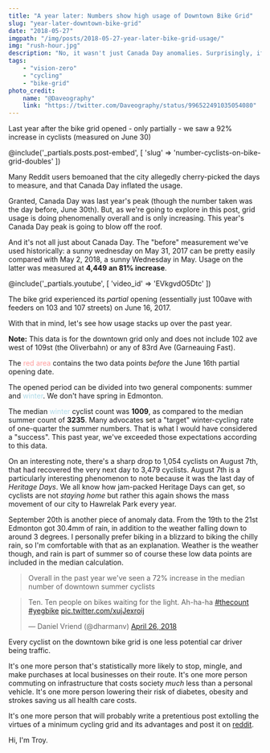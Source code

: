 ```yaml
---
title: "A year later: Numbers show high usage of Downtown Bike Grid"
slug: "year-later-downtown-bike-grid"
date: "2018-05-27"
imgpath: "/img/posts/2018-05-27-year-later-bike-grid-usage/"
img: "rush-hour.jpg"
description: "No, it wasn't just Canada Day anomalies. Surprisingly, if you make something pleasant and safe, more people will do it."
tags: 
    - "vision-zero"
    - "cycling"
    - "bike-grid"
photo_credit:
    name: "@Daveography"
    link: "https://twitter.com/Daveography/status/996522491035054080"
---
```


Last year after the bike grid opened - only partially - we saw a 92% increase in cyclists (measured on June 30)

@include('_partials.posts.post-embed', [ 'slug' => 'number-cyclists-on-bike-grid-doubles' ])

Many Reddit users bemoaned that the city allegedly cherry-picked the days to measure, and that Canada Day inflated the usage.

Granted, Canada Day was last year's peak (though the number taken was the day before, June 30th). But, as we're going to explore
in this post, grid usage is doing phenomenally overall and is only increasing. This year's Canada Day peak is going to blow off
the roof.

And it's not all just about Canada Day. The "before" measurement we've used historically: a sunny wednesday on May 31, 2017
can be pretty easily compared with May 2, 2018, a sunny Wednesday in May. Usage on the latter was measured at **4,449 an 81% increase**.

<div class="text-center">
    @include('_partials.youtube', [ 'video_id' => 'EVkgvdO5Dtc' ])
</div>

The bike grid experienced its _partial_ opening (essentially just 100ave with feeders on 103 and 107 streets) on June 16, 2017.

With that in mind, let's see how usage stacks up over the past year.

<canvas id="bike-grid-usage"></canvas>

<script>
Chart.pluginService.register({
    beforeDraw: function (chart, easing) {
        if (chart.config.options.chartArea && chart.config.options.chartArea.backgroundColor) {
            var helpers = Chart.helpers;
            var ctx = chart.chart.ctx;
            var chartArea = chart.chartArea;

            ctx.save();
            
            var columnCount = chart.data.datasets[0].data.length;
            var width = chartArea.right - chartArea.left;
            var columnWidth = width/columnCount;
            var height = chartArea.bottom - chartArea.top;
            
            ctx.fillStyle="rgb(255, 158, 158)";
            ctx.fillRect(chartArea.left, chartArea.top, 1.5 * columnWidth, height);
            
            ctx.fillStyle = 'lightblue';
            ctx.fillRect(chartArea.left + (16 * columnWidth), chartArea.top, 9 * columnWidth, height);
            
            ctx.restore();
        }
    }
});

new Chart(document.getElementById("bike-grid-usage"), {
    type: 'line',
    data: {
        labels: [
            "May 31", 
            "Jun 14", 
            "Jun 24", 
            "Jun 30", 
            "Jul 1", 
            "Jul 14", 
            "Jul 15",
            "Jul 22",
            "Jul 28",
            "Jul 29",
            "Aug 7",
            "Aug 8",
            "Aug 23",
            "Sep 5",
            "Sep 20",
            "Oct 4",
            "Nov 7",
            "Nov 21",
            "Dec 5",
            "Dec 19",
            "Jan 3",
            "Jan 18",
            "Feb 9",
            "Feb 21",
            "Mar 7",
            "Mar 20",
            "Apr 4",
            "Apr 18",
            "May 2"
            ],
        datasets: [{
            label: 'Cyclists on Downtown Grid',
            data: [2454,
                   1307,
                   2796,
                   4711,
                   5547,
                   3731,
                   3290,
                   3179,
                   4188,
                   2916,
                   1054,
                   3479,
                   4102,
                   4437,
                   1171,
                   3124,
                   1154,
                   673,
                   1287,
                   1227,
                   1009,
                   1172,
                   627,
                   657,
                   959,
                   1304,
                   1158,
                   2118,
                   4449],
            fill: false,
            backgroundColor: "rgba(117, 201, 76,0.4)",
            borderColor: "rgba(117, 201, 76,1)"
        }]
    },
    options: {
        scale: {
            pointLabels: {
                callback: function(label) { return label; },
                fontColor: 'ff0000'
            }
        },
        chartArea: {
            backgroundColor: 'rgba(251, 85, 85, 0.4)'
        }
    }
});
</script>

<div class="text-sm italic">
    <strong>Note:</strong> This data is for the downtown grid only and does not include
    102 ave west of 109st (the Oliverbahn) or any of 83rd Ave (Garneauing Fast).
</div>

The <span class="font-bold" style="color:rgb(255, 158, 158)">red area</span> contains the two data points <em>before</em> the
June 16th partial opening date. 

The opened period can be divided into two general components: summer and <span class="font-bold" style="color:lightblue;">winter</span>.
We don't have spring in Edmonton.

The median <span class="font-bold" style="color:lightblue;">winter</span> cyclist count was <strong>1009</strong>, as compared to the median
summer count of <strong>3235</strong>. Many advocates set a "target" winter-cycling rate of one-quarter the summer numbers. That is what I would have considered a
"success". This past year, we've exceeded those expectations according to this data.

On an interesting note, there's a sharp drop to 1,054 cyclists on August 7th, that had recovered the very next day
to 3,479 cyclists. August 7th is a particularly interesting phenomenon to note because it was the last day of *Heritage Days*. We
all know how jam-packed Heritage Days can get, so cyclists are not _staying home_ but rather this again shows the mass movement of
our city to Hawrelak Park every year.

September 20th is another piece of anomaly data. From the 19th to the 21st Edmonton got 30.4mm of rain, in addition to the
weather falling down to around 3 degrees. I personally prefer biking in a blizzard to biking the chilly rain, so I'm comfortable
with that as an explanation. Weather is the weather though, and rain is part of summer so of course these low data points are
included in the median calculation.

> Overall in the past year we've seen a 72% increase in the median number of downtown summer cyclists

<div class="text-center mx-auto">
    <div class="inline-block">
        <blockquote class="twitter-tweet" data-lang="en"><p lang="en" dir="ltr">Ten. Ten people on bikes waiting for the light. Ah-ha-ha <a href="https://twitter.com/hashtag/thecount?src=hash&amp;ref_src=twsrc%5Etfw">#thecount</a>  <a href="https://twitter.com/hashtag/yegbike?src=hash&amp;ref_src=twsrc%5Etfw">#yegbike</a> <a href="https://t.co/xujJexroij">pic.twitter.com/xujJexroij</a></p>&mdash; Daniel Vriend (@dharmanv) <a href="https://twitter.com/dharmanv/status/989513192551337986?ref_src=twsrc%5Etfw">April 26, 2018</a></blockquote>
        <script async src="https://platform.twitter.com/widgets.js" charset="utf-8"></script>
    </div>
</div>

Every cyclist on the downtown bike grid is one less potential car driver being traffic. 

It's one more person that's statistically more likely to stop, mingle, and make purchases at local businesses on their route. It's 
one more person commuting on infrastructure that costs society _much_ less than a personal vehicle. It's one more person lowering
their risk of diabetes, obesity and strokes saving us all health care costs.

It's one more person that will probably write a pretentious post extolling the virtues of a minimum cycling grid and its advantages
and post it on [reddit](https://www.reddit.com/r/Edmonton/comments/8mj0vf/a_year_later_numbers_show_high_usage_of_downtown/).

Hi, I'm Troy.
